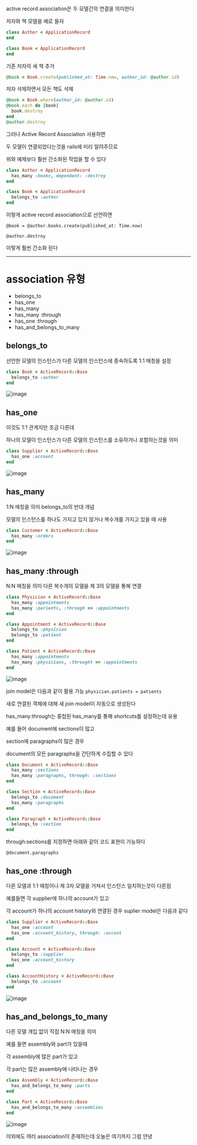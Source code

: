active record association은 두 모델간의 연결을 의미한다

저자와 책 모델을 예로 들자
```ruby
class Author < ApplicationRecord
end

class Book < ApplicationRecord
end
```

기존 저자의 새 책 추가
```ruby
@book = Book.create(published_at: Time.new, author_id: @author.id)
```
저자 삭제하면서 모든 책도 삭제
```ruby
@book = Book.where(author_id: @author.id)
@book.each do |book|
  book.destroy
end
@author.destroy
```

그러나 Active Record Association 사용하면

두 모델이 연결되었다는것을 rails에 미리 알려주므로

위와 예제보다 훨씬 간소화된 작업을 할 수 있다

```ruby
class Author < ApplicationRecord
  has_many :books, dependent: :destroy
end

class Book < ApplicationRecord
  belongs_to :author
end
```

이렇게 active record association으로 선언하면

`@book = @author.books.create(published_at: Time.now)`

`@author.destroy`

이렇게 훨씬 간소화 된다

---
# association 유형
+ belongs_to
+ has_one
+ has_many
+ has_many :through
+ has_one :through
+ has_and_belongs_to_many

## belongs_to

선언한 모델의 인스턴스가 다른 모델의 인스턴스에 종속하도록 1:1 매칭을 설정
```ruby
class Book < ActiveRecord::Base
  belongs_to :author
end
```
![image](https://user-images.githubusercontent.com/78338584/124225440-6c865700-db42-11eb-8cad-b6f2d82485ae.png)

## has_one

이것도 1:1 관계지만 조금 다른데

하나의 모델이 인스턴스가 다른 모델의 인스턴스를 소유하거나 포함하는것을 의미
```ruby
class Supplier < ActiveRecord::Base
  has_one :account
end
```
![image](https://user-images.githubusercontent.com/78338584/124225928-372e3900-db43-11eb-89ae-0e61d9444e1b.png)


## has_many

1:N 매칭을 의미 belongs_to의 반대 개념

모델의 인스턴스를 하나도 가지고 있지 않거나 복수개를 가지고 있을 때 사용
```ruby
class Customer < ActiveRecord::Base
  has_many :orders
end
```
![image](https://user-images.githubusercontent.com/78338584/124226141-8ecca480-db43-11eb-8196-70f3b3408112.png)

## has_many :through

N:N 매칭을 의미 다른 복수개의 모델을 제 3의 모델을 통해 연결
```ruby
class Physician < ActiveRecord::Base
  has_many :appointments
  has_many :parients, :through => :appointments
end

class Appointment < ActiveRecord::Base
  belongs_to :physician
  belongs_to :patient
end

class Patient < ActiveRecord::Base
  has_many :appointments
  has_many :physicians, :throught => :appointments
end
```
![image](https://user-images.githubusercontent.com/78338584/124226492-2b8f4200-db44-11eb-983c-ceb39b19dbfb.png)

join model은 다음과 같이 활용 가능
`physician.patients = patients`

새로 연결된 객체에 대해 새 join model이 자동으로 생성된다

has_many:through는 중첩된 has_many를 통해 shortcuts를 설정하는데 유용

예를 들어 document에 sections이 많고

section에 paragraphs이 많은 경우

document의 모든 paragraphs을 간단하게 수집할 수 있다
```ruby
class Document < ActiveRecord::Base
  has_many :sections
  has_many :paragraphs, through: :sections
end

class Section < ActiveRecord::Base
  belongs_to :document
  has_many :paragraphs
end

class Paragraph < ActiveRecord::Base
  belongs_to :section
end
```

through:sections를 지정하면 아래와 같이 코드 표현이 가능하다

`@document.paragraphs`

## has_one :through

다른 모델과 1:1 매칭이나 제 3자 모델을 거쳐서 인스턴스 일치하는것이 다른점

예를들면 각 supplier에 하나의 account가 있고

각 account가 하나의 account history와 연결된 경우 suplier model은 다음과 같다
```ruby
class Supplier < ActiveRecord::Base
  has_one :account
  has_one :account_history, through: :accont
end

class Account < ActiveRecord::Base
  belongs_to :supplier
  has_one :account_history
end

class AccountHistory < ActiveRecord::Base
  belongs_to :account
end
```
![image](https://user-images.githubusercontent.com/78338584/124228297-fdf7c800-db46-11eb-8681-08577b3a553f.png)

## has_and_belongs_to_many

다른 모델 개입 없이 직접 N:N 매칭을 의미

예를 들면 assembly와 part가 있을때

각 assembly에 많은 part가 있고

각 part는 많은 assembly에 나타나는 경우
```ruby
class Assembly < ActiveRecord::Base
  has_and_belongs_to_many :parts
end

class Part < ActiveRecord::Base
  has_and_belongs_to_many :assemblies
end
```
![image](https://user-images.githubusercontent.com/78338584/124228802-ac9c0880-db47-11eb-9eb2-837f9bfaacac.png)

이외에도 여러 association이 존재하는데 오늘은 여기까지 그럼 안녕
